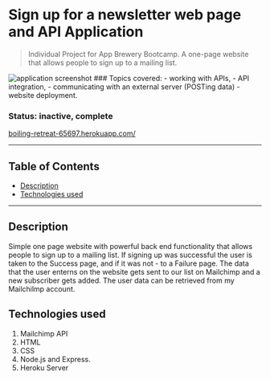# Sign up for a newsletter web page and API Application

> Individual Project for App Brewery Bootcamp. A one-page website that allows people to sign up to a mailing list.
<img src="https://drive.google.com/uc?export=view&id=1t21kSXehkOs8SiBNjxG4iGX0AM5HSw6q" alt="application screenshot"/>
### Topics covered: 
- working with APIs, 
- API integration, 
- communicating with an external server (POSTing data)
- website deployment.

### Status: inactive, complete

[boiling-retreat-65697.herokuapp.com/](boiling-retreat-65697.herokuapp.com/)
___
## Table of Contents
- [Description](#description)
- [Technologies used](#technologies-used)

---
## Description
Simple one page website with powerful back end functionality that allows people to sign up to a mailing list. If signing up was successful the user is taken to the Success page, and if it was not - to a Failure page. The data that the user enterns on the website gets sent to our list on Mailchimp and a new subscriber gets added. The user data can be retrieved from my Mailchilmp account.


## Technologies used
1. Mailchimp API
2. HTML
3. CSS
4. Node.js and Express.
5. Heroku Server
